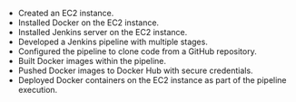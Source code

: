 - Created an EC2 instance.
- Installed Docker on the EC2 instance.
- Installed Jenkins server on the EC2 instance.
- Developed a Jenkins pipeline with multiple stages.
- Configured the pipeline to clone code from a GitHub repository.
- Built Docker images within the pipeline.
- Pushed Docker images to Docker Hub with secure credentials.
- Deployed Docker containers on the EC2 instance as part of the pipeline execution.

